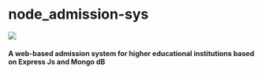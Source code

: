 # node_admission-sys
<image style="margin:auto" src = "/public/img/logo.png"></image>
<h4>A web-based admission system for higher educational institutions based on Express Js and Mongo dB</h4>
